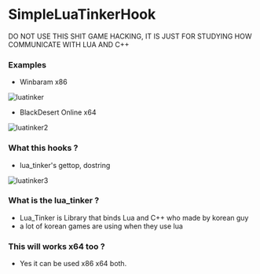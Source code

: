 # SimpleLuaTinkerHook

DO NOT USE THIS SHIT GAME HACKING, IT IS JUST FOR STUDYING HOW COMMUNICATE WITH LUA AND C++

### Examples

* Winbaram x86

![luatinker](https://user-images.githubusercontent.com/13113619/95670184-30c9ec80-0bc3-11eb-93fc-fe1a50e58f56.png)

* BlackDesert Online x64

![luatinker2](https://user-images.githubusercontent.com/13113619/95670234-95854700-0bc3-11eb-99db-5aef82302820.png)

### What this hooks ?

* lua_tinker's gettop, dostring

![luatinker3](https://user-images.githubusercontent.com/13113619/95670296-45f34b00-0bc4-11eb-8ba2-02968290f8f5.png)

### What is the lua_tinker ?

* Lua_Tinker is Library that binds Lua and C++ who made by korean guy
* a lot of korean games are using when they use lua

### This will works x64 too ?

* Yes it can be used x86 x64 both.
